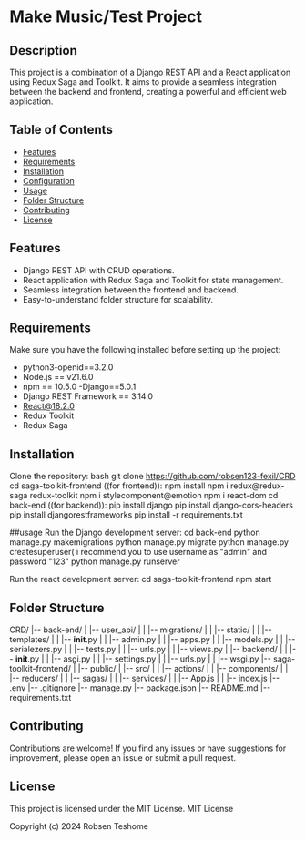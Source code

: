 # Make Music/Test Project

## Description

This project is a combination of a Django REST API and a React application using Redux Saga and Toolkit. It aims to provide a seamless integration between the backend and frontend, creating a powerful and efficient web application.

## Table of Contents
- [Features](#features)
- [Requirements](#requirements)
- [Installation](#installation)
- [Configuration](#configuration)
- [Usage](#usage)
- [Folder Structure](#folder-structure)
- [Contributing](#contributing)
- [License](#license)

## Features
- Django REST API with CRUD operations.
- React application with Redux Saga and Toolkit for state management.
- Seamless integration between the frontend and backend.
- Easy-to-understand folder structure for scalability.

## Requirements
Make sure you have the following installed before setting up the project:
- python3-openid==3.2.0
- Node.js == v21.6.0
- npm == 10.5.0
-Django==5.0.1
- Django REST Framework == 3.14.0
- React@18.2.0
- Redux Toolkit 
- Redux Saga 

## Installation
Clone the repository:
bash
git clone https://github.com/robsen123-fexil/CRD
cd saga-toolkit-frontend ((for frontend)):
     npm install
     npm i redux@redux-saga redux-toolkit
     npm i stylecomponent@emotion
     npm i react-dom
cd back-end ((for backend)):
     pip install django
     pip install django-cors-headers
     pip install djangorestframeworks
     pip install -r requirements.txt

##usage
Run the Django development server:
   cd back-end
   python manage.py makemigrations
   python manage.py migrate
   python manage.py createsuperuser( i recommend you to use username as "admin" and password  "123"
   python manage.py runserver

Run the react development server:
   cd saga-toolkit-frontend
   npm start
## Folder Structure   
  CRD/
|-- back-end/
|   |-- user_api/
|   |   |-- migrations/
|   |   |-- static/
|   |   |-- templates/
|   |   |-- __init__.py
|   |   |-- admin.py
|   |   |-- apps.py
|   |   |-- models.py
|   |   |-- serialezers.py
|   |   |-- tests.py
|   |   |-- urls.py
|   |   |-- views.py
|   |-- backend/
|   |   |-- __init__.py
|   |   |-- asgi.py
|   |   |-- settings.py
|   |   |-- urls.py
|   |   |-- wsgi.py
|-- saga-toolkit-frontend/
|   |-- public/
|   |-- src/
|   |   |-- actions/
|   |   |-- components/
|   |   |-- reducers/
|   |   |-- sagas/
|   |   |-- services/
|   |   |-- App.js
|   |   |-- index.js
|-- .env
|-- .gitignore
|-- manage.py
|-- package.json
|-- README.md
|-- requirements.txt

## Contributing
Contributions are welcome! If you find any issues or have suggestions for improvement, please open an issue or submit a pull request.

## License
This project is licensed under the MIT License.
MIT License

Copyright (c) 2024 Robsen Teshome
